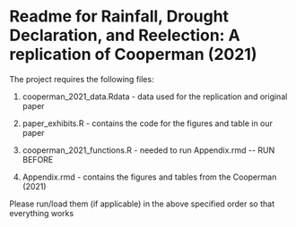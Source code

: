 # Readme for Rainfall, Drought Declaration, and Reelection: A replication of Cooperman (2021)

The project requires the following files:

1. cooperman_2021_data.Rdata - data used for the replication and original paper

2. paper_exhibits.R - contains the code for the figures and table in our paper

3. cooperman_2021_functions.R - needed to run Appendix.rmd -- RUN BEFORE

4. Appendix.rmd - contains the figures and tables from the Cooperman (2021)

Please run/load them (if applicable) in the above specified order so that everything works